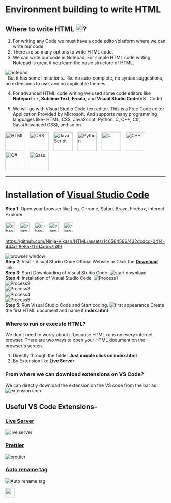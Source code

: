 # Environment building to write HTML
## Where to write HTML <img src="https://github.com/Ninja-Vikash/Assets/blob/main/Asset%20Icon/htmlLogo.png" height="22px"/>?

1. For writing any Code we must have a code editor/platform where we can write our code.<br>
2. There are so many options to write HTML code.<br>
3. We can write our code in Notepad, For simple HTML code writing Notepad is great if you learn the basic structure of HTML.

![notepad](https://github.com/Ninja-Vikash/Assets/blob/main/HTML%20Assets/notepad-view.png) <br>
&nbsp; But it has some limitations.. like no auto-complete, no syntax suggestions, no extensions to use, and no applicable themes.<br>

4. For advanced HTML code writing we used some code editors like **Notepad ++**, **Sublime Text**, **Froala**, and **Visual Studio Code**(VS &nbsp; Code)<br>

5. We will go with Visual Studio Code text editor. This is a Free Code editor Application Provided by Microsoft. And supports many programming languages like-  HTML, CSS, JavaScript, Python, C, C++, C#, Sass(Advanced CSS), and so on.
<p>
 <img alt="HTML" src="https://github.com/Ninja-Vikash/Assets/blob/main/Asset%20Icon/htmlLogo.png" height="60px"/> &nbsp;&nbsp;
 <img alt="CSS" src="https://github.com/Ninja-Vikash/Assets/blob/main/Asset%20Icon/cssLogo.png" height="60px"/> &nbsp;&nbsp;
 <img alt="JavaScript" src="https://github.com/Ninja-Vikash/Assets/blob/main/Asset%20Icon/jsLogo.png" height="60px"/> &nbsp;&nbsp;
 <img alt="Python" src="https://github.com/Ninja-Vikash/Assets/blob/main/Asset%20Icon/pythonLogo.png" height="60px"/> &nbsp;&nbsp;
 <img alt="C" src="https://github.com/Ninja-Vikash/Assets/blob/main/Asset%20Icon/cLogo.png" height="60px"/> &nbsp;&nbsp;
 <img alt="C++" src="https://github.com/Ninja-Vikash/Assets/blob/main/Asset%20Icon/cppLogo.png" height="60px"/> &nbsp;&nbsp;
 <img alt="C#" src="https://github.com/Ninja-Vikash/Assets/blob/main/Asset%20Icon/c%23Logo.png" height="60px"/> &nbsp;&nbsp;
 <img alt="Sass" src="https://github.com/Ninja-Vikash/Assets/blob/main/Asset%20Icon/sassLogo.png" height="60px"/>
</p>

<hr>

# Installation of <a href="https://code.visualstudio.com/" >Visual Studio Code</a><br>
**Step 1**: Open your browser like | eg. Chrome, Safari, Brave, Firebox, Internet Explorer <br><br>
<img alt="chrome" src="https://github.com/Ninja-Vikash/Assets/blob/main/Asset%20Icon/chrome.png" width="30px"/> &nbsp;&nbsp;
<img alt="chrome" src="https://github.com/Ninja-Vikash/Assets/blob/main/Asset%20Icon/safari.png" width="30px"/> &nbsp;&nbsp;
<img alt="chrome" src="https://github.com/Ninja-Vikash/Assets/blob/main/Asset%20Icon/brave.png" width="30px"/> &nbsp;&nbsp;
<img alt="chrome" src="https://github.com/Ninja-Vikash/Assets/blob/main/Asset%20Icon/firefox.png" width="30px"/> &nbsp;&nbsp;
<img alt="chrome" src="https://github.com/Ninja-Vikash/Assets/blob/main/Asset%20Icon/edge.png" width="30px"/>
<br> <br>
https://github.com/Ninja-Vikash/HTML/assets/146564586/432dcdcd-0414-444d-8e55-117d4db57b89

![browser window](https://github.com/Ninja-Vikash/Assets/blob/main/HTML%20Assets/browser%20window.png) <br>
**Step 2**: Visit - Visual Studio Code Official Website or Click the <a href="https://code.visualstudio.com/" >**Download**</a> link.<br>
**Step 3**: Start Downloading of Visual Studio Code.
![start download](https://github.com/Ninja-Vikash/Assets/blob/main/HTML%20Assets/Setup.png) <br>
**Step 4**: Installation of Visual Studio Code.
![Process1](https://github.com/Ninja-Vikash/Assets/blob/main/HTML%20Assets/Installing-option.png) <br>
![Process2](https://github.com/Ninja-Vikash/Assets/blob/main/HTML%20Assets/Installing-option1.png) <br>
![Process3](https://github.com/Ninja-Vikash/Assets/blob/main/HTML%20Assets/Installing-option2.png) <br>
![Process4](https://github.com/Ninja-Vikash/Assets/blob/main/HTML%20Assets/Installing-option3.png) <br>
![Process5](https://github.com/Ninja-Vikash/Assets/blob/main/HTML%20Assets/Installing-option4.png) <br>
**Step 5**: Run Visual Studio Code and Start coding.
![first appearance](https://github.com/Ninja-Vikash/Assets/blob/main/HTML%20Assets/first%20apperance.png)
Create the first HTML document and name it **index.html**

### Where to run or execute HTML?
We don't need to worry about it because HTML runs on every internet browser.
There are two ways to open your HTML document on the browser's screen. <br>
 1. Directly through the folder  **Just double click on index.html**
 2. By Extension like **Live Server**

### From where we can download extensions on VS Code?
We can directly download the extension on the VS code from the bar as
![extension icon](https://github.com/Ninja-Vikash/Assets/blob/main/HTML%20Assets/Extension%20Icon.png)

## Useful VS Code Extensions-

### <a href="https://marketplace.visualstudio.com/items?itemName=ritwickdey.LiveServer">Live Server</a> 
![live server](https://github.com/Ninja-Vikash/Assets/blob/main/HTML%20Assets/live%20server.png)
### <a href="https://prettier.io/docs/en/editors.html">Prettier</a>
![prettier](https://github.com/Ninja-Vikash/Assets/blob/main/HTML%20Assets/prettier.png)
### <a href="https://marketplace.visualstudio.com/items?itemName=formulahendry.auto-rename-tag">Auto rename tag</a>
![Auto rename tag](https://github.com/Ninja-Vikash/Assets/blob/main/HTML%20Assets/auto%20rename%20tag.png)


<p>
  <a href="https://github.com/Ninja-Vikash/HTML/tree/main/CHAPTER%201%20-%20HTML%20Introduction">
   <img src="https://github.com/Ninja-Vikash/Assets/blob/main/HTML%20Assets/next-removebg-preview.png" height="30px"/>
  </a>
</p>

